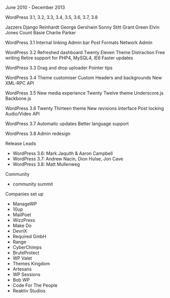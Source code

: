 June 2010 - December 2013

WordPress 3.1, 3.2, 3.3, 3.4, 3.5, 3.6, 3.7, 3.8

Jazzers
Django Reinhardt
George Gershwin
Sonny Stitt
Grant Green
Elvin Jones
Count Basie
Charlie Parker

WordPress 3.1
Internal linking
Admin bar
Post Formats
Network Admin

WordPress 3.2
Refreshed dashboard
Twenty Eleven Theme
Distraction Free writing
Retire support for PHP4, MySQL4, IE6
Faster updates

WordPress 3.3
Drag and drop uploader
Pointer tips

WordPress 3.4
Theme customiser
Custom Headers and backgrounds
New XML-RPC API

WordPress 3.5
New media experience
Twenty Twelve theme
Underscore.js
Backbone.js

WordPress 3.6
Twenty Thirteen theme
New revisions interface
Post locking
Audio/Video API

WordPress 3.7
Automatic updates
Better language support

WordPress 3.8
Admin redesign

Release Leads
- WordPress 3.6: Mark Jaquith & Aaron Campbell
- WordPress 3.7: Andrew Nacin, Dion Hulse, Jon Cave
- WordPress 3.8: Matt Mullenweg

Community
- community summit

Companies set up

- ManageWP
- 10up
- MailPoet
- WizzPress
- Make Do
- DevriX
- Required GmbH
- Range
- CyberChimps
- BruteProtect
- WP Valet
- Themes Kingdom
- Artesans
- WP Sessions
- Bob WP
- Code For The People
- Reaktiv Studios







